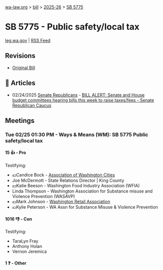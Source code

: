 [wa-law.org](/) > [bill](/bill/) > [2025-26](/bill/2025-26/) > [SB 5775](/bill/2025-26/sb/5775/)

# SB 5775 - Public safety/local tax
[leg.wa.gov](https://app.leg.wa.gov/billsummary?BillNumber=5775&Year=2025&Initiative=false) | [RSS Feed](./rss.xml)

## Revisions
* [Original Bill](1/)

## 📰 Articles
* 02/24/2025 [Senate Republicans](/org/senate_republicans/) - [BILL ALERT: Senate and House budget committees hearing bills this week to raise taxes/fees - Senate Republican Caucus](https://src.wastateleg.org/blog/bill-alert-senate-house-budget-committees-hearing-bills-week-raise-taxes-fees/#:~:text=SB%205775)

## Meetings
### Tue 02/25 01:30 PM - Ways & Means (WM): SB 5775 Public safety/local tax
#### 15 👍 - Pro
Testifying:
* 💵Candice Bock - [Association of Washington Cities](/org/association_of_washington_cities/)
* Joe McDermott - State Relations Director | King County
* 💵Katie Beeson - Washington Food Industry Association (WFIA)
* Linda Thompson - Washington Association for Substance misuse and Violence Prevention (WASAVP)
* 💵Mark Johnson - [Washington Retail Association](/org/washington_retail_association/)
* 💵Kylie Peterson - WA Assn for Substance Misuse & Violence Prevention

#### 1016 👎 - Con
Testifying:
* TaraLyn Fray
* Anthony Holan
* Vernon Jeremica

#### 1 ❓ - Other
